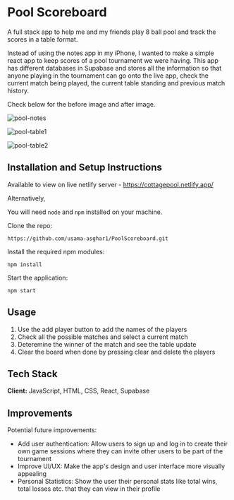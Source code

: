# Pool Scoreboard

A full stack app to help me and my friends play 8 ball pool and track the scores in a table format.

Instead of using the notes app in my iPhone, I wanted to make a simple react app to keep scores of a pool tournament we were having. This app has different databases in Supabase and stores all the information so that anyone playing in the tournament can go onto the live app, check the current match being played, the current table standing and previous match history.

Check below for the before image and after image.

![pool-notes](https://github.com/usama-asghar1/PoolScoreboard/assets/124916801/b98fff06-3dbf-4999-85df-c1fe9a308a7c)

![pool-table1](https://github.com/usama-asghar1/PoolScoreboard/assets/124916801/6b82ec42-4ec8-4dbd-8e25-9f2d744f1b27)

![pool-table2](https://github.com/usama-asghar1/PoolScoreboard/assets/124916801/8acf84eb-f43c-4d93-a66b-3b3bf38d10a0)


## Installation and Setup Instructions

Available to view on live netlify server - https://cottagepool.netlify.app/

Alternatively,

You will need `node` and `npm` installed on your machine.

Clone the repo:

`https://github.com/usama-asghar1/PoolScoreboard.git`

Install the required npm modules:

`npm install`

Start the application:

`npm start`

## Usage

1. Use the add player button to add the names of the players
2. Check all the possible matches and select a current match
3. Deteremine the winner of the match and see the table update
4. Clear the board when done by pressing clear and delete the players

## Tech Stack

**Client:** JavaScript, HTML, CSS, React, Supabase

## Improvements

Potential future improvements:

- Add user authentication: Allow users to sign up and log in to create their own game sessions where they can invite other users to be part of the tournament
- Improve UI/UX: Make the app's design and user interface more visually appealing
- Personal Statistics: Show the user their personal stats like total wins, total losses etc. that they can view in their profile
